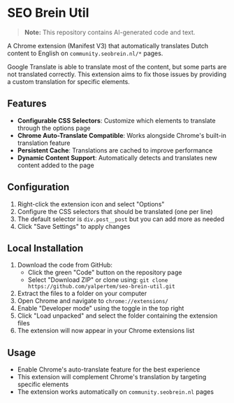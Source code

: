 # SEO Brein Util

> **Note:** This repository contains AI-generated code and text.

A Chrome extension (Manifest V3) that automatically translates Dutch content to English on `community.seobrein.nl/*` pages.

Google Translate is able to translate most of the content, but some parts are not translated correctly. This extension aims to fix those issues by providing a custom translation for specific elements.

## Features

- **Configurable CSS Selectors**: Customize which elements to translate through the options page
- **Chrome Auto-Translate Compatible**: Works alongside Chrome's built-in translation feature
- **Persistent Cache**: Translations are cached to improve performance
- **Dynamic Content Support**: Automatically detects and translates new content added to the page

## Configuration

1. Right-click the extension icon and select "Options"
2. Configure the CSS selectors that should be translated (one per line)
3. The default selector is `div.post__post` but you can add more as needed
4. Click "Save Settings" to apply changes

## Local Installation

1. Download the code from GitHub:
   - Click the green "Code" button on the repository page
   - Select "Download ZIP" or clone using: `git clone https://github.com/yalpertem/seo-brein-util.git`
2. Extract the files to a folder on your computer
3. Open Chrome and navigate to `chrome://extensions/`
4. Enable "Developer mode" using the toggle in the top right
5. Click "Load unpacked" and select the folder containing the extension files
6. The extension will now appear in your Chrome extensions list

## Usage

- Enable Chrome's auto-translate feature for the best experience
- This extension will complement Chrome's translation by targeting specific elements
- The extension works automatically on `community.seobrein.nl` pages